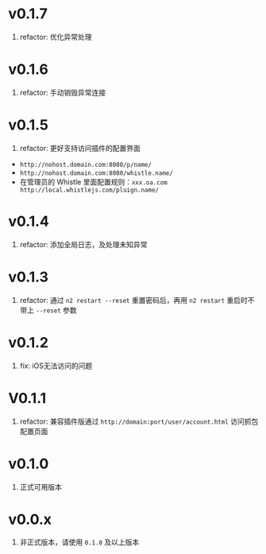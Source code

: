 # v0.1.7
1. refactor: 优化异常处理

# v0.1.6
1. refactor: 手动销毁异常连接

# v0.1.5
1. refactor: 更好支持访问插件的配置界面
  - `http://nohost.domain.com:8080/p/name/`
  - `http://nohost.domain.com:8080/whistle.name/`
  - 在管理员的 Whistle 里面配置规则：`xxx.oa.com http://local.whistlejs.com/pluign.name/`

# v0.1.4
1. refactor: 添加全局日志，及处理未知异常

# v0.1.3
1. refactor: 通过 `n2 restart --reset` 重置密码后，再用 `n2 restart` 重启时不带上 `--reset` 参数

# v0.1.2
1. fix: iOS无法访问的问题

# V0.1.1
1. refactor: 兼容插件版通过 `http://domain:port/user/account.html` 访问抓包配置页面

# v0.1.0
1. 正式可用版本

# v0.0.x
1. 非正式版本，请使用 `0.1.0` 及以上版本